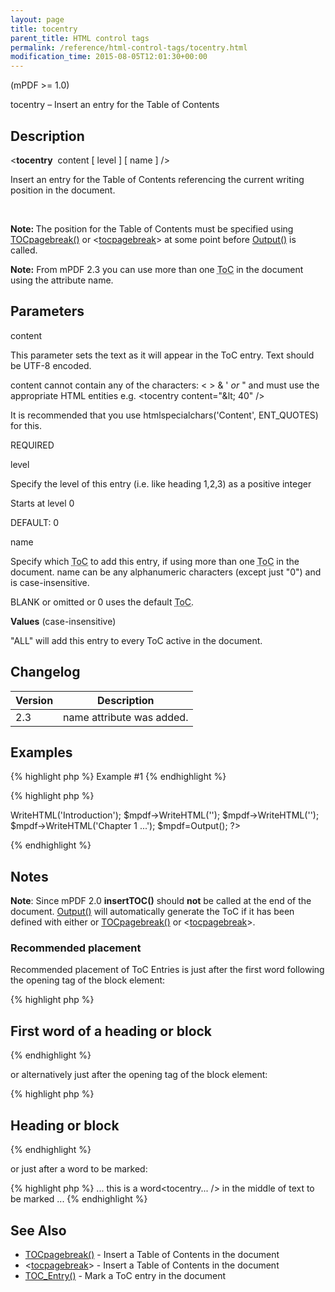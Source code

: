 ```yaml
---
layout: page
title: tocentry
parent_title: HTML control tags
permalink: /reference/html-control-tags/tocentry.html
modification_time: 2015-08-05T12:01:30+00:00
---
```




<p>(mPDF &gt;= 1.0)</p>
<p>tocentry – Insert an entry for the Table of Contents</p>
<h2>Description</h2>
<p class="manual_block">&lt;<b>tocentry</b>&nbsp; <span class="parameter">content</span> [ <span class="parameter">level</span> ] [ <span class="parameter">name</span> ] /&gt;</p>
<p>Insert an entry for the Table of Contents referencing the current writing position in the document.</p>
<p>&nbsp;</p>
<p class="manual_block"><b>Note: </b>The position for the Table of Contents must be specified using <a href="{{ "/reference/mpdf-functions/tocpagebreak.html" | prepend: site.baseurl }}">TOCpagebreak()</a> or &lt;<a href="{{ "/reference/html-control-tags/tocpagebreak.html" | prepend: site.baseurl }}">tocpagebreak</a>&gt; at some point before <a href="{{ "/reference/mpdf-functions/output.html" | prepend: site.baseurl }}">Output()</a> is called.</p>

<div class="alert alert-info" role="alert"><strong>Note:</strong> From mPDF 2.3 you can use more than one <acronym title="Table of Contents">ToC</acronym> in the document using the attribute <span class="parameter">name</span>.</div>
<h2>Parameters</h2>
<p class="manual_param_dt"><span class="parameter">content</span></p>
<p class="manual_param_dd">This parameter sets the text as it will appear in the ToC entry. Text should be UTF-8 encoded. 

<span class="parameter">content</span> cannot contain any of the characters: &lt; &gt; &amp; ' <i>or</i> " and must use the appropriate HTML entities e.g. &lt;tocentry content="&amp;lt; 40" /&gt;

It is recommended that you use htmlspecialchars('Content', ENT_QUOTES) for this.

<span class="smallblock">REQUIRED</span></p>
<p class="manual_param_dt"><span class="parameter">level</span></p>
<p class="manual_param_dd">Specify the level of this entry (i.e. like heading 1,2,3) as a positive integer&nbsp; 

Starts at level 0

<span class="smallblock">DEFAULT</span>: 0</p>
<p class="manual_param_dt"><span class="parameter">name</span></p>
<p class="manual_param_dd">Specify which <acronym title="Table of Contents">ToC</acronym> to add this entry, if using more than one <acronym title="Table of Contents">ToC</acronym> in the document. <span class="parameter">name</span> can be any alphanumeric characters (except just "0") and is case-insensitive.

<span class="smallblock">BLANK</span>&nbsp;or omitted or 0 uses the default <acronym title="Table of Contents">ToC</acronym>.</p>
<p class="manual_param_dd"><b>Values</b> (case-insensitive)

"ALL" will add this entry to every ToC active in the document.</p>
<h2>Changelog</h2>
<table class="table"> <thead>
<tr> <th>Version</th><th>Description</th> </tr>
</thead> <tbody>
<tr>
<td>2.3</td>
<td><span class="parameter">name</span> attribute was added.</td>
</tr>
</tbody> </table>
<h2>Examples</h2>

{% highlight php %}
Example #1
{% endhighlight %}

{% highlight php %}
<?php

<?php

$mpdf=new mPDF();

$mpdf->WriteHTML('Introduction');

$mpdf->WriteHTML('<tocpagebreak />');

$mpdf->WriteHTML('<tocentry content="Chapter 1" />');

$mpdf->WriteHTML('Chapter 1 ...');

$mpdf=Output();

?>
{% endhighlight %}

<h2>Notes</h2>
<p class="manual_block"><b>Note</b>: Since mPDF 2.0 <b>insertTOC()</b> should <b>not</b> be called at the end of the document. <a href="{{ "/reference/codepages-glyphs/iso-8859-win-comparison-chart.html" | prepend: site.baseurl }}">Output()</a> will automatically generate the ToC if it has been defined with either or <a href="{{ "/reference/mpdf-functions/tocpagebreak.html" | prepend: site.baseurl }}">TOCpagebreak()</a> or&nbsp;&lt;<a href="{{ "/reference/html-control-tags/tocpagebreak.html" | prepend: site.baseurl }}">tocpagebreak</a>&gt;.</p>
<h3>Recommended placement</h3>
<p>Recommended placement of ToC Entries is just after the first word following the opening tag of the block element:</p>

{% highlight php %}
<h2>First<tocentry... /> word of a heading or block</h2>
{% endhighlight %}

<p>or alternatively just after the opening tag of the block element:</p>

{% highlight php %}
<h2><tocentry... />Heading or block</h2>
{% endhighlight %}

<p>or just after a word to be marked:</p>

{% highlight php %}
... this is a word<tocentry... /> in the middle of text to be marked ...
{% endhighlight %}

<h2>See Also</h2>
<ul>
<li class="manual_boxlist"> <a href="{{ "/reference/mpdf-functions/tocpagebreak.html" | prepend: site.baseurl }}">TOCpagebreak()</a> - Insert a Table of Contents in the document </li>
<li class="manual_boxlist"> &lt;<a href="{{ "/reference/html-control-tags/tocpagebreak.html" | prepend: site.baseurl }}">tocpagebreak</a>&gt; - Insert a Table of Contents in the document </li>
<li class="manual_boxlist"> <a href="{{ "/reference/mpdf-functions/toc-entry.html" | prepend: site.baseurl }}">TOC_Entry()</a> - Mark a ToC entry in the document </li>
</ul>
